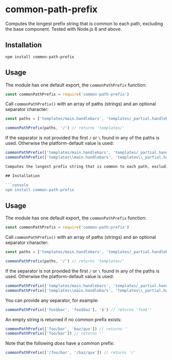 # common-path-prefix

Computes the longest prefix string that is common to each path, excluding the base component. Tested with Node.js 8 and above.

## Installation

```console
npm install common-path-prefix
```

## Usage

The module has one default export, the `commonPathPrefix` function:

```js
const commonPathPrefix = require('common-path-prefix')
```

Call `commonPathPrefix()` with an array of paths (strings) and an optional separator character:

```js
const paths = ['templates/main.handlebars', 'templates/_partial.handlebars']

commonPathPrefix(paths, '/') // returns 'templates/'
```

If the separator is not provided the first `/` or `\` found in any of the paths is used. Otherwise the platform-default value is used:

```js
commonPathPrefix(['templates/main.handlebars', 'templates/_partial.handlebars']) // returns 'templates/'
commonPathPrefix(['templates\\main.handlebars', 'templates\\_partial.handlebars']) // returns 'templa# common-path-prefix

Computes the longest prefix string that is common to each path, excluding the base component. Tested with Node.js 8 and above.

## Installation

```console
npm install common-path-prefix
```

## Usage

The module has one default export, the `commonPathPrefix` function:

```js
const commonPathPrefix = require('common-path-prefix')
```

Call `commonPathPrefix()` with an array of paths (strings) and an optional separator character:

```js
const paths = ['templates/main.handlebars', 'templates/_partial.handlebars']

commonPathPrefix(paths, '/') // returns 'templates/'
```

If the separator is not provided the first `/` or `\` found in any of the paths is used. Otherwise the platform-default value is used:

```js
commonPathPrefix(['templates/main.handlebars', 'templates/_partial.handlebars']) // returns 'templates/'
commonPathPrefix(['templates\\main.handlebars', 'templates\\_partial.handlebars']) // returns 'templates\\'
```

You can provide any separator, for example:

```js
commonPathPrefix(['foo$bar', 'foo$baz'], '$') // returns 'foo$''
```

An empty string is returned if no common prefix exists:

```js
commonPathPrefix(['foo/bar', 'baz/qux']) // returns ''
commonPathPrefix(['foo/bar']) // returns ''
```

Note that the following *does* have a common prefix:

```js
commonPathPrefix(['/foo/bar', '/baz/qux']) // returns '/'
```
